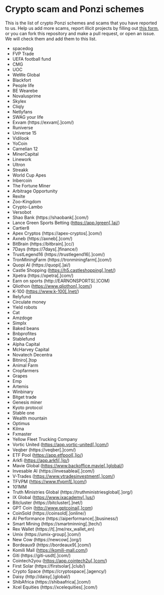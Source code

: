 # Crypto scam and Ponzi schemes

This is the list of crypto Ponzi schemes and scams that you have reported to us. Help us add more scams, report illicit projects by filling out [this form](https://airtable.com/shrJ0d1vi1J2ZqMdH), or you can fork this repository and make a pull request, or open an issue. We will check them and add them to this list.

- spacedog
- FVP Trade
- UEFA football fund
- CMG
- UOC
- WeWe Global
- Blackfort
- People life
- BE Wearebe
- Novalusprime
- Skylex
- Cliqly
- Netlyfans
- SWAG your life
- Exvam (https://exvam[.]com/)
- Runiverse
- Universe 15
- Vidilook
- YoCoin
- Carnelian 12
- MinerCapital
- Linework
- Ultron
- Streakk
- World Cup Apes
- Inbercoin
- The Fortune Miner
- Arbitrage Opportunity
- Rexite
- Zoo-Kingdom
- Crypto-Lambo
- Versobot
- Shao Bank (https://shaobank[.]com/)
- Lance Green Sports Betting (https://app.lgreen[.]ai/)
- Cartier8 
- Apex Cryptos (https://apex-cryptos[.]com/)
- Axneb (https://axneb[.]com/)
- BitBrain (https://bitbrain[.]cc/)
- 7Days (https://7days[.]finance/)
- TrustLegend16 (https://trustlegend16[.]com/)
- TronMiningFarm (https://tronminingfarm[.]com/)
- Quopi AI (https://quopi[.]ai/)
- Castle Shopping (https://h5.castleshopping[.]net/)
- Xpetra (https://xpetra[.]com/)
- Earn on sports (http://EARNONSPORTS[.]COM)
- Qliothon (https://www.qliothon[.]com/)
- K-100 (https://www.k-100[.]net/)
- Relyfund
- Circulate money
- Yield robots
- Cat
- Amzdoge
- Simplx
- Baked beans
- Bnbprofites
- Stablefund
- Alpha Capital
- McHarvey Capital
- Novatech Decentra
- Bitniro[.]top
- Animal Farm
- Cropfarmers
- Grapes
- Emp
- Artemis
- Winbinary
- Bitget trade
- Genesis miner
- Kyoto protocol
- Stable one
- Wealth mountain
- Optimus
- Kilma
- Fxmaster
- Yellow Fleet Trucking Company
- Vortic United (https://app.vortic-united[.]com/)
- Veqber (https://veqber[.]com/)
- ETF Pool (https://app.etfpool[.]io/)
- Arkfi (https://app.arkfi[.]io/)
- Mavie Global (https://www.backoffice.mavie[.]global/)
- Invesable AI (https://invesableai[.]com/)
- V-Trades (https://www.vtradesinvestment[.]com/)
- TFVPM (https://www.tfvpm1[.]com/)
- 101MM
- Truth Ministries Global (https://truthministriesglobal[.]org/)
- IX Global (https://www.ixacademy[.]us/)
- Bitcluster (https://bitcluster[.]net/)
- GPT Coin (http://www.gptcoinai[.]com)
- CoinSold (https://coinsold[.]online/)
- AI Performance (https://aiperformance[.]business/)
- Smart Mining (https://smartminning[.]tech/)
- Rex Wallet (https://t[.]me/rex_wallet_en)
- Umix (https://umix-group[.]com/)
- New Cow (https://newcow[.]org/)
- Bordeaux9 (https://bordeaux9[.]com/)
- Komili Mall (https://komili-mall.com/)
- Giti (https://giti-usdt[.]com/)
- Cointech2you (https://app.cointech2u[.]com/)
- First Solar (https://firstsolar[.]club/)
- Crypto Space (https://cryptospace[.]agency/)
- Daisy (http://daisy[.]global/)
- ShibAfrica (https://shibaafrica[.]com/)
- Xcel Equities (https://xcelequities[.]com/)

